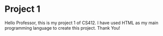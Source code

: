 # Project 1
Hello Professor, this is my project 1 of CS412.
I have used HTML as my main programming language to create this project.
Thank You!
